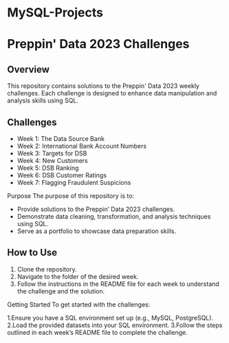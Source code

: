 # MySQL-Projects
# Preppin' Data 2023 Challenges

## Overview
This repository contains solutions to the Preppin' Data 2023 weekly challenges. Each challenge is designed to enhance data manipulation and analysis skills using SQL.

## Challenges
- Week 1: The Data Source Bank
- Week 2: International Bank Account Numbers
- Week 3: Targets for DSB
- Week 4: New Customers
- Week 5: DSB Ranking
- Week 6: DSB Customer Ratings
- Week 7: Flagging Fraudulent Suspicions

Purpose
The purpose of this repository is to:

- Provide solutions to the Preppin’ Data 2023 challenges.
- Demonstrate data cleaning, transformation, and analysis techniques using SQL.
- Serve as a portfolio to showcase data preparation skills.

## How to Use
1. Clone the repository.
2. Navigate to the folder of the desired week.
3. Follow the instructions in the README file for each week to understand the challenge and the solution.

Getting Started
To get started with the challenges:

1.Ensure you have a SQL environment set up (e.g., MySQL, PostgreSQL).
2.Load the provided datasets into your SQL environment.
3.Follow the steps outlined in each week’s README file to complete the challenge.


